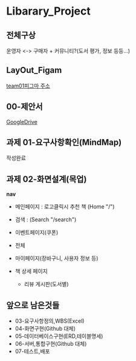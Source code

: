 # Libarary_Project

## 전체구상

운영자 <-> 구매자 + 커뮤니티?(도서 평가, 정보 등등...)
## LayOut_Figam
[team01피그마 주소](https://www.figma.com/file/8AzVYah2NAvSDHoquxJ5NC/hello%5E_%5E?node-id=0%3A1)

## 00-제안서
[GoogleDrive](https://drive.google.com/drive/folders/11hELbQXO3Z5ktw52Vl8XsIdMeXaHS2mI)

## 과제 01-요구사항확인(MindMap)
작성완료
## 과제 02-화면설계(목업)
**nav**  
- 메인페이지 : 로고클릭시 추천 책 (Home "/")
- 검색 : (Search "/search") 
- 이벤트페이지(쿠폰)
- 전체

- 마이페이지(장바구니, 사용자 정보 등)
- 책 상세 페이지
  - 리뷰 게시판(도서별)

## 앞으로 남은것들
 - 03-요구사항정의,WBS(Excel)
 - 04-화면구현(Github 대체)
 - 05-데이터베이스구현(ERD,테이블명세)
 - 06-서버,통합구현(Github 대체)
 - 07-테스트,배포